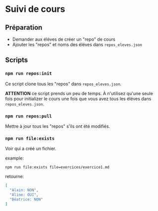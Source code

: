 # Suivi de cours

## Préparation

* Demander aux éléves de créer un "repo" de cours
* Ajouter les "repos" et noms des éléves dans `repos_eleves.json`

## Scripts

### `npm run repos:init`

Ce script clone tous les "repos" dans `repos_eleves.json`.

**ATTENTION** ce script prends un peu de temps. À n'utilisez qu'une seule fois pour initializer le cours une fois que vous avez tous les éléves dans `repos_eleves.json`.

### `npm run repos:pull`

Mettre à jour tous les "repos" s'ils ont été modifiés.

### `npm run file:exists`

Voir qui a créé un fichier.

example:

```
npm run file:exists file=exercices/exercice1.md
```

retourne:

```json
[
  "Alain: NON",
  "Aline: OUI",
  "Béatrice: NON"
]
```